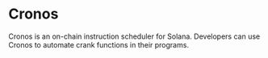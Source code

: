 # Cronos

Cronos is an on-chain instruction scheduler for Solana. Developers can use Cronos to automate crank functions in their programs.
